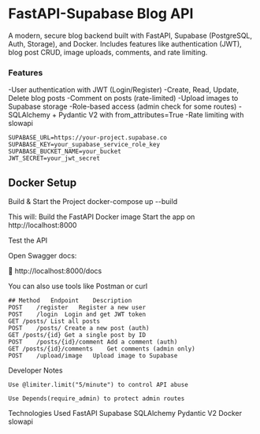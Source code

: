 # FastAPI-Supabase Blog API
A modern, secure blog backend built with FastAPI, Supabase (PostgreSQL, Auth, Storage), and Docker.
Includes features like authentication (JWT), blog post CRUD, image uploads, comments, and rate limiting.

### Features
-User authentication with JWT (Login/Register)
-Create, Read, Update, Delete blog posts
-Comment on posts (rate-limited)
-Upload images to Supabase storage
-Role-based access (admin check for some routes)
-SQLAlchemy + Pydantic V2 with from_attributes=True
-Rate limiting with slowapi

```.env.example
SUPABASE_URL=https://your-project.supabase.co
SUPABASE_KEY=your_supabase_service_role_key
SUPABASE_BUCKET_NAME=your_bucket
JWT_SECRET=your_jwt_secret
```

## Docker Setup
Build & Start the Project
  docker-compose up --build

This will:
  Build the FastAPI Docker image
  Start the app on http://localhost:8000

Test the API

Open Swagger docs:

🔗 http://localhost:8000/docs

You can also use tools like Postman or curl


```Example Routes
## Method	Endpoint	Description
POST	/register	Register a new user
POST	/login	Login and get JWT token
GET	/posts/	List all posts
POST	/posts/	Create a new post (auth)
GET	/posts/{id}	Get a single post by ID
POST	/posts/{id}/comment	Add a comment (auth)
GET	/posts/{id}/comments	Get comments (admin only)
POST	/upload/image	Upload image to Supabase
```

Developer Notes

    Use @limiter.limit("5/minute") to control API abuse

    Use Depends(require_admin) to protect admin routes

Technologies Used
    FastAPI
    Supabase
    SQLAlchemy
    Pydantic V2
    Docker
    slowapi
